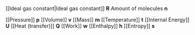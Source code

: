 [[Ideal gas constant|Ideal gas constant]] **R** 
Amount of molecules **n**

[[Pressure]] **p**
[[Volume]] **v**
[[Mass]] **m**
[[Temperature]] **t**
[[Internal Energy]] **U**
[[Heat (transfer)]] **Q**
[[Work]] **w**
[[Enthalpy]] **h**
[[Entropy]] **s**
